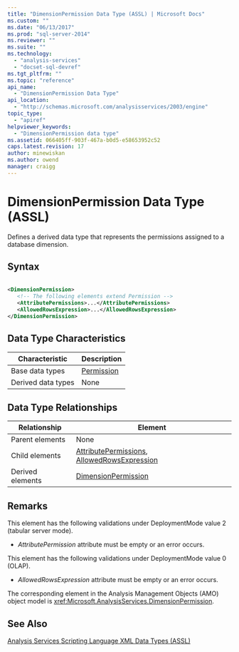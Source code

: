 ```yaml
---
title: "DimensionPermission Data Type (ASSL) | Microsoft Docs"
ms.custom: ""
ms.date: "06/13/2017"
ms.prod: "sql-server-2014"
ms.reviewer: ""
ms.suite: ""
ms.technology: 
  - "analysis-services"
  - "docset-sql-devref"
ms.tgt_pltfrm: ""
ms.topic: "reference"
api_name: 
  - "DimensionPermission Data Type"
api_location: 
  - "http://schemas.microsoft.com/analysisservices/2003/engine"
topic_type: 
  - "apiref"
helpviewer_keywords: 
  - "DimensionPermission data type"
ms.assetid: 066405ff-903f-467a-b0d5-e58653952c52
caps.latest.revision: 17
author: minewiskan
ms.author: owend
manager: craigg
---
```

# DimensionPermission Data Type (ASSL)
  Defines a derived data type that represents the permissions assigned to a database dimension.  
  
## Syntax  
  
```xml  
  
<DimensionPermission>  
   <!-- The following elements extend Permission -->  
   <AttributePermissions>...</AttributePermissions>  
   <AllowedRowsExpression>...</AllowedRowsExpression>  
</DimensionPermission>  
```  
  
## Data Type Characteristics  
  
|Characteristic|Description|  
|--------------------|-----------------|  
|Base data types|[Permission](permission-data-type-assl.md)|  
|Derived data types|None|  
  
## Data Type Relationships  
  
|Relationship|Element|  
|------------------|-------------|  
|Parent elements|None|  
|Child elements|[AttributePermissions](../collections/attributepermissions-element-assl.md), [AllowedRowsExpression](../collections/attributepermissions-element-assl.md)|  
|Derived elements|[DimensionPermission](../objects/dimensionpermission-element-assl.md)|  
  
## Remarks  
 This element has the following validations under DeploymentMode value 2 (tabular server mode).  
  
-   *AttributePermission* attribute must be empty or an error occurs.  
  
 This element has the following validations under DeploymentMode value 0 (OLAP).  
  
-   *AllowedRowsExpression* attribute must be empty or an error occurs.  
  
 The corresponding element in the Analysis Management Objects (AMO) object model is <xref:Microsoft.AnalysisServices.DimensionPermission>.  
  
## See Also  
 [Analysis Services Scripting Language XML Data Types &#40;ASSL&#41;](analysis-services-scripting-language-xml-data-types-assl.md)  
  
  
